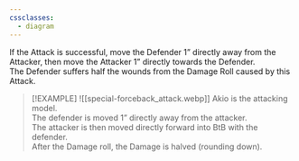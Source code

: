 ```yaml
---
cssclasses:
  - diagram
---
```

If the Attack is successful, move the Defender 1” directly away from the Attacker, then move the Attacker 1” directly towards the Defender.  
The Defender suffers half the wounds from the Damage Roll caused by this Attack.

> [!EXAMPLE]
> ![[special-forceback_attack.webp]]
> Akio is the attacking model.  
> The defender is moved 1” directly away from the attacker.  
> The attacker is then moved directly forward into BtB with the defender.  
> After the Damage roll, the Damage is halved (rounding down).